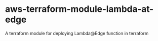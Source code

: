 # aws-terraform-module-lambda-at-edge
A terraform module for deploying Lambda@Edge function in terraform
